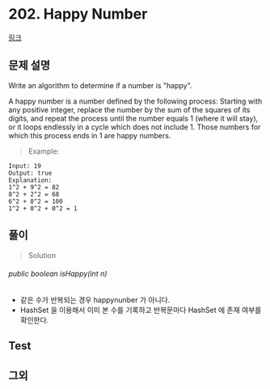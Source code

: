 # 202. Happy Number 
[링크](https://leetcode.com/problems/happy-number/)

## 문제 설명

Write an algorithm to determine if a number is "happy".

A happy number is a number defined by the following process: Starting with any positive integer, replace the number by the sum of the squares of its digits, and repeat the process until the number equals 1 (where it will stay), or it loops endlessly in a cycle which does not include 1. Those numbers for which this process ends in 1 are happy numbers.

> Example:

```
Input: 19
Output: true
Explanation: 
1^2 + 9^2 = 82
8^2 + 2^2 = 68
6^2 + 8^2 = 100
1^2 + 0^2 + 0^2 = 1
```

## 풀이
> Solution

###### public boolean isHappy(int n)
- 같은 수가 반복되는 경우 happynunber 가 아니다.
- HashSet 을 이용해서 이미 본 수를 기록하고 반복문마다 HashSet 에 존재 여부를 확인한다. 


## Test    


## 그외
